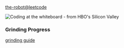 [the-robot@leetcode](https://leetcode.com/the-robot/)

![Coding at the whiteboard - from HBO's Silicon Valley](https://d3j2pkmjtin6ou.cloudfront.net/coding-at-the-whiteboard-silicon-valley.png)

### Grinding Progress

[grinding guide](https://www.reddit.com/r/cscareerquestions/comments/6luszf/a_leetcode_grinding_guide/)
